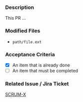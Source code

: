 [//]: # (These are comments, feel free to ignore them as they won't show up!)

### Description
[//]: # (In this part, add a short paragraph on what this PR intends to do)
This PR ...

[//]: # (TIP: Don't do a list of the commits, as they are already in the UI!)

### Modified Files
[//]: # (Here add the principal files that were modified, if not all of them)
- `path/file.ext`

### Acceptance Criteria
[//]: # (In this section, add the points you considered as "tests" for this PR to pass)
- [x] An item that is already done
- [ ] An item that must be completed

### Related Issue / Jira Ticket
[//]: # (To use a GH Issue, just #X it, the following is an example for a Jira Ticket)
[SCRUM-X](https://samuelperez1fgt.atlassian.net/browse/SCRUM-X)